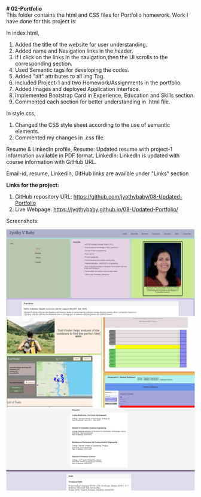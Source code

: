 <b># 02-Portfolio</b><br>
This folder contains the html and CSS files for Portfolio homework.
Work I have done for this project is:

In index.html,
1. Added the title of the website for user understanding.
2. Added name and Navigation links in the header.
3. if I click on the links in the navigation,then the UI scrolls to the corresponding section.
4. Used Semantic tags for developing the codes.
5. Added "alt" attributes to all img Tag. 
6. Included Project-1 and two Homework/Assignments in the portfolio.
7. Added Images and deployed Application interface.
8. Implemented Bootstrap Card in Experience, Education and Skills section.
9. Commented each section for better understanding in .html file.

In style.css,
1. Changed the CSS style sheet according to the use of semantic elements.
2. Commented my changes in .css file.

Resume & LinkedIn profile,
    Resume: Updated resume with project-1 information available in PDF format.
    LinkedIn: LinkedIn is updated with course information with GitHub URL.

Email-id, resume, LinkedIn, GitHub links are availble under "Links" section

<b>Links for the project:</b><br>

1. GitHub repository URL: https://github.com/jyothybaby/08-Updated-Portfolio
2. Live Webpage:  https://jyothybaby.github.io/08-Updated-Portfolio/

Screenshots:

![screen-1](https://github.com/jyothybaby/08-Updated-Portfolio/blob/main/Screenshots/screenshot-1.png)<br>
![screen-2](https://github.com/jyothybaby/08-Updated-Portfolio/blob/main/Screenshots/screenshot-2.png)<br>
![screen-3](https://github.com/jyothybaby/08-Updated-Portfolio/blob/main/Screenshots/screenshot-3.png)<br>



